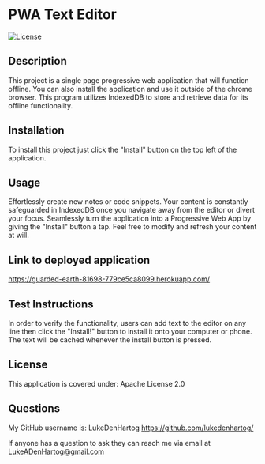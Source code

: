 # PWA Text Editor

[![License](https://img.shields.io/badge/License-Apache_2.0-blue.svg)](https://opensource.org/licenses/Apache-2.0)

## Description

This project is a single page progressive web application that will function offline. You can also install the application and use it outside of the chrome browser. This program utilizes IndexedDB to store and retrieve data for its offline functionality.

## Installation

To install this project just click the "Install" button on the top left of the application.

## Usage

Effortlessly create new notes or code snippets. Your content is constantly safeguarded in IndexedDB once you navigate away from the editor or divert your focus. Seamlessly turn the application into a Progressive Web App by giving the "Install" button a tap. Feel free to modify and refresh your content at will.

## Link to deployed application

<https://guarded-earth-81698-779ce5ca8099.herokuapp.com/>

## Test Instructions

In order to verify the functionality, users can add text to the editor on any line then click the "Install!" button to install it onto your computer or phone. The text will be cached whenever the install button is pressed.

## License

This application is covered under: Apache License 2.0

## Questions

My GitHub username is: LukeDenHartog <https://github.com/lukedenhartog/>

If anyone has a question to ask they can reach me via email at <LukeADenHartog@gmail.com>
